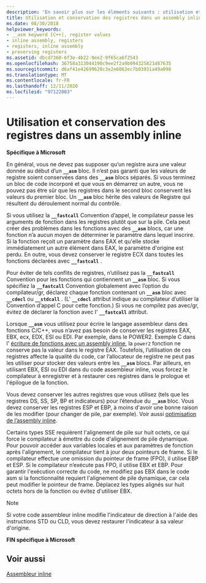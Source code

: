 ```yaml
---
description: 'En savoir plus sur les éléments suivants : utilisation et préservation des registres dans un assembly inline'
title: Utilisation et conservation des registres dans un assembly inline
ms.date: 08/30/2018
helpviewer_keywords:
- __asm keyword [C++], register values
- inline assembly, registers
- registers, inline assembly
- preserving registers
ms.assetid: dbcd7360-6f3e-4b22-9ee2-9f65ca6f2543
ms.openlocfilehash: 36758a313044190c9ee2f2a9b094325821d87635
ms.sourcegitcommit: d6af41e42699628c3e2e6063ec7b03931a49a098
ms.translationtype: MT
ms.contentlocale: fr-FR
ms.lasthandoff: 12/11/2020
ms.locfileid: "97122003"
---
```

# <a name="using-and-preserving-registers-in-inline-assembly"></a>Utilisation et conservation des registres dans un assembly inline

**Spécifique à Microsoft**

En général, vous ne devez pas supposer qu’un registre aura une valeur donnée au début d’un **`__asm`** bloc. Il n’est pas garanti que les valeurs de registre soient conservées dans des **`__asm`** blocs séparés. Si vous terminez un bloc de code incorporé et que vous en démarrez un autre, vous ne pouvez pas être sûr que les registres dans le second bloc conservent les valeurs du premier bloc. Un **`__asm`** bloc hérite des valeurs de Registre qui résultent du déroulement normal du contrôle.

Si vous utilisez la **`__fastcall`** Convention d’appel, le compilateur passe les arguments de fonction dans les registres plutôt que sur la pile. Cela peut créer des problèmes dans les fonctions avec des **`__asm`** blocs, car une fonction n’a aucun moyen de déterminer le paramètre dans lequel inscrire. Si la fonction reçoit un paramètre dans EAX et qu'elle stocke immédiatement un autre élément dans EAX, le paramètre d'origine est perdu. En outre, vous devez conserver le registre ECX dans toutes les fonctions déclarées avec **`__fastcall`** .

Pour éviter de tels conflits de registres, n’utilisez pas la **`__fastcall`** Convention pour les fonctions qui contiennent un **`__asm`** bloc. Si vous spécifiez la **`__fastcall`** Convention globalement avec l’option du compilateur/gr, déclarez chaque fonction contenant un **`__asm`** bloc avec **`__cdecl`** ou **`__stdcall`** . (L' **`__cdecl`** attribut indique au compilateur d’utiliser la Convention d’appel C pour cette fonction.) Si vous ne compilez pas avec/gr, évitez de déclarer la fonction avec l' **`__fastcall`** attribut.

Lorsque **`__asm`** vous utilisez pour écrire le langage assembleur dans des fonctions C/C++, vous n’avez pas besoin de conserver les registres EAX, EBX, ecx, EDX, ESI ou EDI. Par exemple, dans le POWER2. Exemple C dans l' [écriture de fonctions avec un assembly inline](../../assembler/inline/writing-functions-with-inline-assembly.md), la `power2` fonction ne conserve pas la valeur dans le registre EAX. Toutefois, l’utilisation de ces registres affecte la qualité du code, car l’allocateur de registre ne peut pas les utiliser pour stocker des valeurs entre les **`__asm`** blocs. Par ailleurs, en utilisant EBX, ESI ou EDI dans du code assembleur inline, vous forcez le compilateur à enregistrer et à restaurer ces registres dans le prologue et l'épilogue de la fonction.

Vous devez conserver les autres registres que vous utilisez (tels que les registres DS, SS, SP, BP et indicateurs) pour l’étendue du **`__asm`** bloc. Vous devez conserver les registres ESP et EBP, à moins d'avoir une bonne raison de les modifier (pour changer de pile, par exemple). Voir aussi [optimisation de l’assembly inline](../../assembler/inline/optimizing-inline-assembly.md).

Certains types SSE requièrent l'alignement de pile sur huit octets, ce qui force le compilateur à émettre du code d'alignement de pile dynamique. Pour pouvoir accéder aux variables locales et aux paramètres de fonction après l'alignement, le compilateur tient à jour deux pointeurs de frame.  Si le compilateur effectue une omission du pointeur de frame (FPO), il utilise EBP et ESP.  Si le compilateur n’exécute pas FPO, il utilise EBX et EBP. Pour garantir l'exécution correcte du code, ne modifiez pas EBX dans le code asm si la fonctionnalité requiert l'alignement de pile dynamique, car cela peut modifier le pointeur de frame. Déplacez les types alignés sur huit octets hors de la fonction ou évitez d'utiliser EBX.

> [!NOTE]
> Si votre code assembleur inline modifie l'indicateur de direction à l'aide des instructions STD ou CLD, vous devez restaurer l'indicateur à sa valeur d'origine.

**FIN spécifique à Microsoft**

## <a name="see-also"></a>Voir aussi

[Assembleur inline](../../assembler/inline/inline-assembler.md)<br/>
